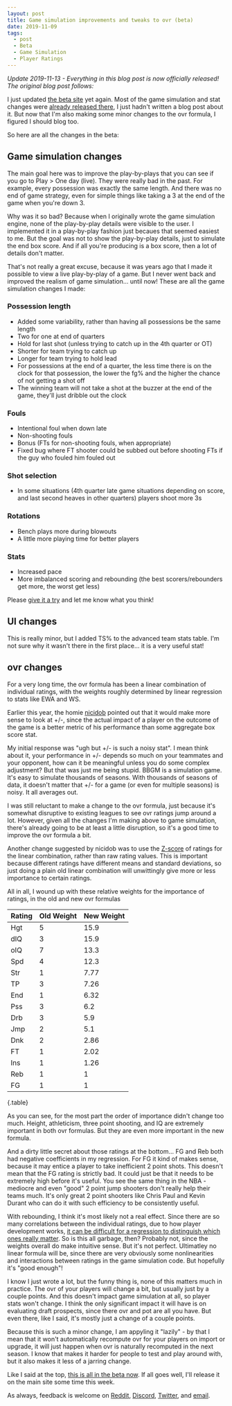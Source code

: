 ```yaml
---
layout: post
title: Game simulation improvements and tweaks to ovr (beta)
date: 2019-11-09
tags:
  - post
  - Beta
  - Game Simulation
  - Player Ratings
---
```


_Update 2019-11-13 - Everything in this blog post is now officially released! The original blog post follows:_

I just updated [the beta site](https://beta.basketball-gm.com/) yet again. Most of the game simulation and stat changes were [already released there](https://old.reddit.com/r/BasketballGM/comments/dqoc8u/game_simulation_improvements_beta/), I just hadn't written a blog post about it. But now that I'm also making some minor changes to the ovr formula, I figured I should blog too.

So here are all the changes in the beta:

<!--more-->

## Game simulation changes

The main goal here was to improve the play-by-plays that you can see if you go to Play > One day (live). They were really bad in the past. For example, every possession was exactly the same length. And there was no end of game strategy, even for simple things like taking a 3 at the end of the game when you're down 3.

Why was it so bad? Because when I originally wrote the game simulation engine, none of the play-by-play details were visible to the user. I implemented it in a play-by-play fashion just becaues that seemed easiest to me. But the goal was not to show the play-by-play details, just to simulate the end box score. And if all you're producing is a box score, then a lot of details don't matter.

That's not really a great excuse, because it was years ago that I made it possible to view a live play-by-play of a game. But I never went back and improved the realism of game simulation... until now! These are all the game simulation changes I made:

### Possession length

- Added some variability, rather than having all possessions be the same length
- Two for one at end of quarters
- Hold for last shot (unless trying to catch up in the 4th quarter or OT)
- Shorter for team trying to catch up
- Longer for team trying to hold lead
- For possessions at the end of a quarter, the less time there is on the clock for that possession, the lower the fg% and the higher the chance of not getting a shot off
- The winning team will not take a shot at the buzzer at the end of the game, they'll just dribble out the clock

### Fouls

- Intentional foul when down late
- Non-shooting fouls
- Bonus (FTs for non-shooting fouls, when appropriate)
- Fixed bug where FT shooter could be subbed out before shooting FTs if the guy who fouled him fouled out

### Shot selection

- In some situations (4th quarter late game situations depending on score, and last second heaves in other quarters) players shoot more 3s

### Rotations

- Bench plays more during blowouts
- A little more playing time for better players

### Stats

- Increased pace
- More imbalanced scoring and rebounding (the best scorers/rebounders get more, the worst get less)

Please [give it a try](https://beta.basketball-gm.com/) and let me know what you think!

## UI changes

This is really minor, but I added TS% to the advanced team stats table. I'm not sure why it wasn't there in the first place... it is a very useful stat!

## ovr changes

For a very long time, the ovr formula has been a linear combination of individual ratings, with the weights roughly determined by linear regression to stats like EWA and WS.

Earlier this year, the homie [nicidob](https://twitter.com/nicidob) pointed out that it would make more sense to look at +/-, since the actual impact of a player on the outcome of the game is a better metric of his performance than some aggregate box score stat.

My initial response was "ugh but +/- is such a noisy stat". I mean think about it, your performance in +/- depends so much on your teammates and your opponent, how can it be meaningful unless you do some complex adjustment? But that was just me being stupid. BBGM is a simulation game. It's easy to simulate thousands of seasons. With thousands of seasons of data, it doesn't matter that +/- for a game (or even for multiple seasons) is noisy. It all averages out.

I was still reluctant to make a change to the ovr formula, just because it's somewhat disruptive to existing leagues to see ovr ratings jump around a lot. However, given all the changes I'm making above to game simulation, there's already going to be at least a little disruption, so it's a good time to improve the ovr formula a bit.

Another change suggested by nicidob was to use the [Z-score](https://en.wikipedia.org/wiki/Standard_score) of ratings for the linear combination, rather than raw rating values. This is important because different ratings have different means and standard deviations, so just doing a plain old linear combination will unwittingly give more or less importance to certain ratings.

All in all, I wound up with these relative weights for the importance of ratings, in the old and new ovr formulas

<div class="table-responsive">

| Rating | Old Weight | New Weight |
| ------ | ---------- | ---------- |
| Hgt    | 5          | 15.9       |
| dIQ    | 3          | 15.9       |
| oIQ    | 7          | 13.3       |
| Spd    | 4          | 12.3       |
| Str    | 1          | 7.77       |
| TP     | 3          | 7.26       |
| End    | 1          | 6.32       |
| Pss    | 3          | 6.2        |
| Drb    | 3          | 5.9        |
| Jmp    | 2          | 5.1        |
| Dnk    | 2          | 2.86       |
| FT     | 1          | 2.02       |
| Ins    | 1          | 1.26       |
| Reb    | 1          | 1          |
| FG     | 1          | 1          |

{.table}

</div>

As you can see, for the most part the order of importance didn't change too much. Height, athleticism, three point shooting, and IQ are extremely important in both ovr formulas. But they are even more important in the new formula.

And a dirty little secret about those ratings at the bottom... FG and Reb both had negative coefficients in my regression. For FG it kind of makes sense, because it may entice a player to take inefficient 2 point shots. This doesn't mean that the FG rating is strictly bad. It could just be that it needs to be extremely high before it's useful. You see the same thing in the NBA - mediocre and even "good" 2 point jump shooters don't really help their teams much. It's only great 2 point shooters like Chris Paul and Kevin Durant who can do it with such efficiency to be consistently useful.

With rebounding, I think it's most likely not a real effect. Since there are so many correlations between the individual ratings, due to how player development works, [it can be difficult for a regression to distinguish which ones really matter](https://en.wikipedia.org/wiki/Multicollinearity). So is this all garbage, then? Probably not, since the weights overall do make intuitive sense. But it's not perfect. Ultimatley no linear formula will be, since there are very obviously some nonlinearities and interactions between ratings in the game simulation code. But hopefully it's "good enough"!

I know I just wrote a lot, but the funny thing is, none of this matters much in practice. The ovr of your players will change a bit, but usually just by a couple points. And this doesn't impact game simulation at all, so player stats won't change. I think the only significant impact it will have is on evaluating draft prospects, since there ovr and pot are all you have. But even there, like I said, it's mostly just a change of a couple points.

Because this is such a minor change, I am appyling it "lazily" - by that I mean that it won't automatically recompute ovr for your players on import or upgrade, it will just happen when ovr is naturally recomputed in the next season. I know that makes it harder for people to test and play around with, but it also makes it less of a jarring change.

Like I said at the top, [this is all in the beta now](https://beta.basketball-gm.com/). If all goes well, I'll release it on the main site some time this week.

As always, feedback is welcome on [Reddit](http://www.reddit.com/r/BasketballGM/), [Discord](https://discord.gg/caPFuM9), [Twitter](https://twitter.com/basketball_gm), and [email](mailto:jeremy@zengm.com).
